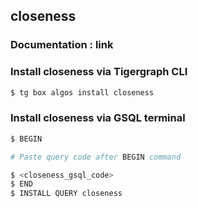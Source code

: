 ## closeness
### Documentation : link 
### Install closeness via Tigergraph CLI
```bash
$ tg box algos install closeness
```
### Install closeness via GSQL terminal
```bash
$ BEGIN 

# Paste query code after BEGIN command

$ <closeness_gsql_code>
$ END 
$ INSTALL QUERY closeness
```